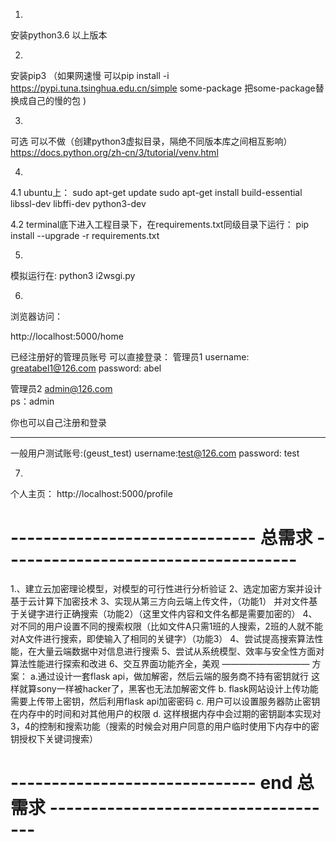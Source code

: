 1.
安装python3.6 以上版本

2. 
安装pip3 
（如果网速慢 可以pip install -i https://pypi.tuna.tsinghua.edu.cn/simple some-package  把some-package替换成自己的慢的包 )

3.
可选  可以不做（创建python3虚拟目录，隔绝不同版本库之间相互影响）
https://docs.python.org/zh-cn/3/tutorial/venv.html

4.
4.1
ubuntu上：
sudo apt-get update
sudo apt-get install build-essential libssl-dev libffi-dev python3-dev


4.2
terminal底下进入工程目录下，在requirements.txt同级目录下运行：
pip install --upgrade -r requirements.txt

5.
模拟运行在:
python3 i2wsgi.py





6.
浏览器访问：

http://localhost:5000/home

已经注册好的管理员账号 可以直接登录：
管理员1
username: greatabel1@126.com
password: abel

管理员2
admin@126.com   
ps：admin

你也可以自己注册和登录




-------------------
一般用户测试账号:(geust_test)
username:test@126.com
password: test

7.
个人主页： http://localhost:5000/profile









# ------------------------------ 总需求 ------------------------------------

1.、建立云加密理论模型，对模型的可行性进行分析验证
2、选定加密方案并设计基于云计算下加密技术
3、实现从第三方向云端上传文件，（功能1）
并对文件基于关键字进行正确搜索（功能2）（这里文件内容和文件名都是需要加密的）
4、对不同的用户设置不同的搜索权限（比如文件A只需1班的人搜索，2班的人就不能对A文件进行搜索，即使输入了相同的关键字）（功能3）
4、尝试提高搜索算法性能，在大量云端数据中对信息进行搜索
5、尝试从系统模型、效率与安全性方面对算法性能进行探索和改进
6、交互界面功能齐全，美观
——————————
方案：
a.通过设计一套flask api，做加解密，然后云端的服务商不持有密钥就行
这样就算sony一样被hacker了，黑客也无法加解密文件
b. flask网站设计上传功能需要上传带上密钥，然后利用flask api加密密码
c. 用户可以设置服务器防止密钥在内存中的时间和对其他用户的权限
d. 这样根据内存中会过期的密钥副本实现对3，4的控制和搜索功能（搜索的时候会对用户同意的用户临时使用下内存中的密钥授权下关键词搜索）


# ------------------------------ end 总需求 ------------------------------------





